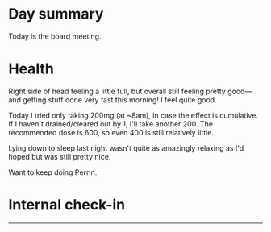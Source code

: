 # Day summary
Today is the board meeting. 

# Health
Right side of head feeling a little full, but overall still feeling pretty good—and getting stuff done very fast this morning! I feel quite good. 

Today I tried only taking 200mg (at ~8am), in case the effect is cumulative. If I haven't drained/cleared out by 1, I'll take another 200. The recommended dose is 600, so even 400 is still relatively little. 

Lying down to sleep last night wasn't quite as amazingly relaxing as I'd hoped but was still pretty nice. 

Want to keep doing Perrin. 

# Internal check-in




------
